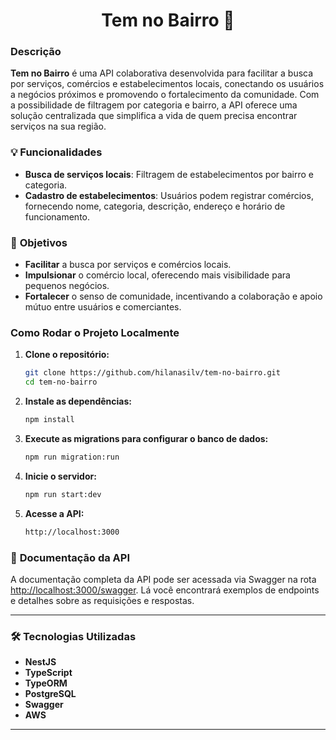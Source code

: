 <h1 align=center> <strong>Tem no Bairro 📍</strong> </h1>

### **Descrição**
**Tem no Bairro** é uma API colaborativa desenvolvida para facilitar a busca por serviços, comércios e estabelecimentos locais, conectando os usuários a negócios próximos e promovendo o fortalecimento da comunidade. Com a possibilidade de filtragem por categoria e bairro, a API oferece uma solução centralizada que simplifica a vida de quem precisa encontrar serviços na sua região. 

### 💡 **Funcionalidades**
- **Busca de serviços locais**: Filtragem de estabelecimentos por bairro e categoria.
- **Cadastro de estabelecimentos**: Usuários podem registrar comércios, fornecendo nome, categoria, descrição, endereço e horário de funcionamento.

### 📌 **Objetivos**
- **Facilitar** a busca por serviços e comércios locais.
- **Impulsionar** o comércio local, oferecendo mais visibilidade para pequenos negócios.
- **Fortalecer** o senso de comunidade, incentivando a colaboração e apoio mútuo entre usuários e comerciantes.

### **Como Rodar o Projeto Localmente**

1. **Clone o repositório:**
   ```bash
   git clone https://github.com/hilanasilv/tem-no-bairro.git
   cd tem-no-bairro
   ```

2. **Instale as dependências:**
   ```bash
   npm install
   ```

3. **Execute as migrations para configurar o banco de dados:**
   ```bash
   npm run migration:run
   ```

4. **Inicie o servidor:**
   ```bash
   npm run start:dev
   ```

5. **Acesse a API:**
   ```bash
   http://localhost:3000
   ```

### 📄 **Documentação da API**

A documentação completa da API pode ser acessada via Swagger na rota [http://localhost:3000/swagger](http://localhost:3000/swagger). Lá você encontrará exemplos de endpoints e detalhes sobre as requisições e respostas.

---

### 🛠️ **Tecnologias Utilizadas**
- **NestJS**
- **TypeScript**
- **TypeORM**
- **PostgreSQL**
- **Swagger**
- **AWS**

---
